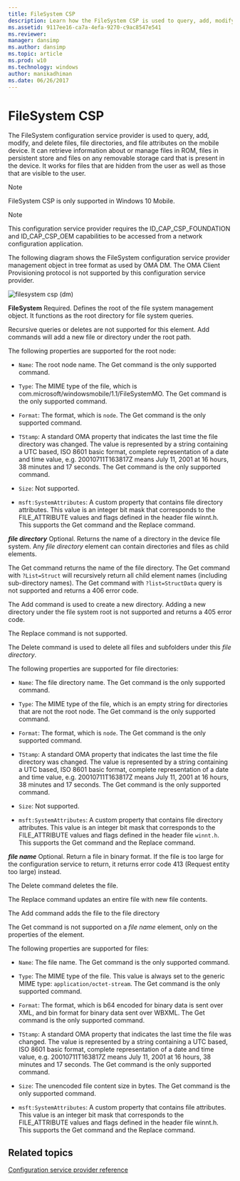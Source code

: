 ```yaml
---
title: FileSystem CSP
description: Learn how the FileSystem CSP is used to query, add, modify, and delete files, file directories, and file attributes on the mobile device.
ms.assetid: 9117ee16-ca7a-4efa-9270-c9ac8547e541
ms.reviewer: 
manager: dansimp
ms.author: dansimp
ms.topic: article
ms.prod: w10
ms.technology: windows
author: manikadhiman
ms.date: 06/26/2017
---
```


# FileSystem CSP

The FileSystem configuration service provider is used to query, add, modify, and delete files, file directories, and file attributes on the mobile device. It can retrieve information about or manage files in ROM, files in persistent store and files on any removable storage card that is present in the device. It works for files that are hidden from the user as well as those that are visible to the user.

> [!NOTE]
> FileSystem CSP is only supported in Windows 10 Mobile.

> [!NOTE]
> This configuration service provider requires the ID\_CAP\_CSP\_FOUNDATION and ID\_CAP\_CSP\_OEM capabilities to be accessed from a network configuration application.

The following diagram shows the FileSystem configuration service provider management object in tree format as used by OMA DM. The OMA Client Provisioning protocol is not supported by this configuration service provider.

![filesystem csp (dm)](images/provisioning-csp-filesystem-dm.png)

<a href="" id="filesystem"></a>**FileSystem**
Required. Defines the root of the file system management object. It functions as the root directory for file system queries.

Recursive queries or deletes are not supported for this element. Add commands will add a new file or directory under the root path.

The following properties are supported for the root node:

- `Name`: The root node name. The Get command is the only supported command.

- `Type`: The MIME type of the file, which is com.microsoft/windowsmobile/1.1/FileSystemMO. The Get command is the only supported command.

- `Format`: The format, which is `node`. The Get command is the only supported command.

- `TStamp`: A standard OMA property that indicates the last time the file directory was changed. The value is represented by a string containing a UTC based, ISO 8601 basic format, complete representation of a date and time value, e.g. 20010711T163817Z means July 11, 2001 at 16 hours, 38 minutes and 17 seconds. The Get command is the only supported command.

- `Size`: Not supported.

- `msft:SystemAttributes`: A custom property that contains file directory attributes. This value is an integer bit mask that corresponds to the FILE\_ATTRIBUTE values and flags defined in the header file winnt.h. This supports the Get command and the Replace command.

<a href="" id="file-directory"></a>***file directory***
Optional. Returns the name of a directory in the device file system. Any *file directory* element can contain directories and files as child elements.

The Get command returns the name of the file directory. The Get command with `?List=Struct` will recursively return all child element names (including sub-directory names). The Get command with `?list=StructData` query is not supported and returns a 406 error code.

The Add command is used to create a new directory. Adding a new directory under the file system root is not supported and returns a 405 error code.

The Replace command is not supported.

The Delete command is used to delete all files and subfolders under this *file directory*.

The following properties are supported for file directories:

- `Name`: The file directory name. The Get command is the only supported command.

- `Type`: The MIME type of the file, which is an empty string for directories that are not the root node. The Get command is the only supported command.

- `Format`: The format, which is `node`. The Get command is the only supported command.

- `TStamp`: A standard OMA property that indicates the last time the file directory was changed. The value is represented by a string containing a UTC based, ISO 8601 basic format, complete representation of a date and time value, e.g. 20010711T163817Z means July 11, 2001 at 16 hours, 38 minutes and 17 seconds. The Get command is the only supported command.

- `Size`: Not supported.

- `msft:SystemAttributes`: A custom property that contains file directory attributes. This value is an integer bit mask that corresponds to the FILE\_ATTRIBUTE values and flags defined in the header file `winnt.h`. This supports the Get command and the Replace command.

<a href="" id="file-name"></a>***file name***
Optional. Return a file in binary format. If the file is too large for the configuration service to return, it returns error code 413 (Request entity too large) instead.

The Delete command deletes the file.

The Replace command updates an entire file with new file contents.

The Add command adds the file to the file directory

The Get command is not supported on a *file name* element, only on the properties of the element.

The following properties are supported for files:

- `Name`: The file name. The Get command is the only supported command.

- `Type`: The MIME type of the file. This value is always set to the generic MIME type: `application/octet-stream`. The Get command is the only supported command.

- `Format`: The format, which is b64 encoded for binary data is sent over XML, and bin format for binary data sent over WBXML. The Get command is the only supported command.

- `TStamp`: A standard OMA property that indicates the last time the file was changed. The value is represented by a string containing a UTC based, ISO 8601 basic format, complete representation of a date and time value, e.g. 20010711T163817Z means July 11, 2001 at 16 hours, 38 minutes and 17 seconds. The Get command is the only supported command.

- `Size`: The unencoded file content size in bytes. The Get command is the only supported command.

- `msft:SystemAttributes`: A custom property that contains file attributes. This value is an integer bit mask that corresponds to the FILE\_ATTRIBUTE values and flags defined in the header file winnt.h. This supports the Get command and the Replace command.

## Related topics

[Configuration service provider reference](configuration-service-provider-reference.md)
